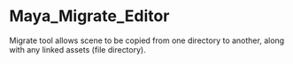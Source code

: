 # Maya_Migrate_Editor
Migrate tool allows scene to be copied from one directory to another, along with any linked assets (file directory).
